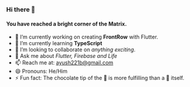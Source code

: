 ### Hi there 👋

#### You have reached a bright corner of the Matrix.


- 🔭 I’m currently working on creating **FrontRow** with Flutter.
- 🌱 I’m currently learning **TypeScript**
- 👯 I’m looking to collaborate on *anything exciting*.
- 💬 Ask me about *Flutter, Firebase and Life*
- 📫 Reach me at: ayush221b@gmail.com
- 😄 Pronouns: He/Him
- ⚡ Fun fact: The chocolate tip of the 🍦 is more fulfilling than a 🍫 itself.

